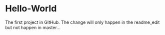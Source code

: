 # Hello-World
The first project in GitHub.
The change will only happen in the readme_edit but not happen in master...
